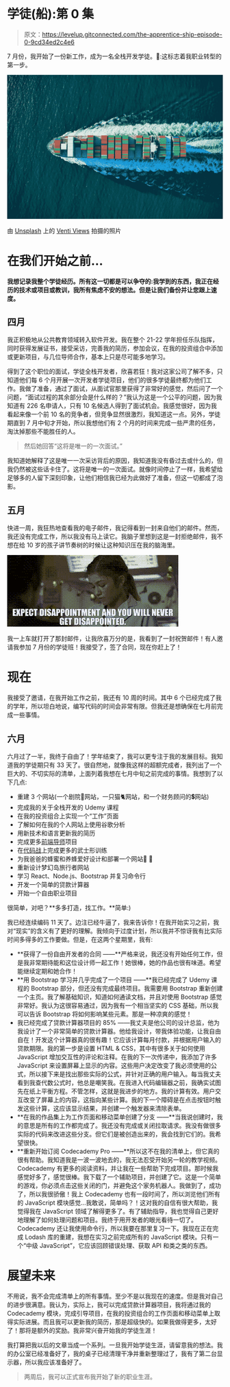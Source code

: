 # 学徒(船):第 0 集

> 原文：<https://levelup.gitconnected.com/the-apprentice-ship-episode-0-9cd34ed2c4e6>

7 月份，我开始了一份新工作，成为一名全栈开发学徒。🥳:这标志着我职业转型的第一步。

![](img/76a2e930b5ca8f29958acf2ca08b0e96.png)

由 [Unsplash](https://unsplash.com?utm_source=medium&utm_medium=referral) 上的 [Venti Views](https://unsplash.com/@ventiviews?utm_source=medium&utm_medium=referral) 拍摄的照片

# 在我们开始之前…

**我想记录我整个学徒经历。所有这一切都是可以争夺的:我学到的东西，我正在经历的技术或项目或教训，我所有焦虑不安的想法。但是让我们备份并让您跟上速度。**

## **四月**

我正积极地从公共教育领域转入软件开发。我在整个 21-22 学年担任乐队指挥，同时获得发展证书，接受采访，完善我的简历，参加会议，在我的投资组合中添加或更新项目，与几位导师合作，基本上只是尽可能多地学习。

得到了这个职位的面试，学徒全栈开发者，欣喜若狂！我对这家公司了解不多，只知道他们每 6 个月开展一次开发者学徒项目，他们的很多学徒最终都为他们工作。我做了准备，通过了面试，从面试官那里获得了非常好的感觉，然后问了一个问题，“面试过程的其余部分会是什么样的？”我认为这是一个公平的问题，因为我知道有 226 名申请人，只有 10 名候选人得到了面试机会。我感觉很好，因为我看起来像一个前 10 名的竞争者，但竞争显然很激烈，我知道这一点。另外，学徒期直到 7 月中旬才开始，所以我想他们有 2 个月的时间来完成一些严肃的任务，淘汰掉那些不能胜任的人。

> 然后她回答“这将是唯一的一次面试。”

我知道她解释了这是唯一一次采访背后的原因，我知道我没有昏过去或什么的，但我仍然被这些话卡住了。这将是唯一的一次面试。就像时间停止了一样，我希望给足够多的人留下深刻印象，让他们相信我已经为此做好了准备，但这一切都成了泡影。

## 五月

快进一周，我狂热地查看我的电子邮件，我记得看到一封来自他们的邮件。然而，我还没有完成工作，所以我没有马上读它。我脑子里想到这是一封拒绝邮件，我不想在给 10 岁的孩子讲节奏树的时候让这种知识压在我的脑海里。

![](img/6f981f1ba535b459f19e2a4219a18964.png)

我一上车就打开了那封邮件，让我欣喜万分的是，我看到了一封祝贺邮件！有人邀请我参加 7 月份的学徒班！我接受了，签了合同，现在你赶上了！

# 现在

我接受了邀请，在我开始工作之前，我还有 10 周的时间。其中 6 个已经完成了我的学年，所以坦白地说，编写代码的时间会非常有限。但我还是想确保在七月前完成一些事情。

## 六月

六月过了一半，我终于自由了！学年结束了，我可以更专注于我的发展目标。我知道我的学徒期只有 33 天了。很自然地，就像我这样的超额完成者，我列出了一个巨大的、不切实际的清单，上面列着我想在七月中旬之前完成的事情。我想到了以下几点:

*   重建 3 个网站(一个剧院🎥网站，一只猫🐈网站，和一个财务顾问的💲网站)
*   完成我的关于全栈开发的 Udemy 课程
*   在我的投资组合上实现一个“工作”页面
*   了解如何在我的个人网站上使用谷歌分析
*   用新技术和语言更新我的简历
*   完成更多[前端导师](https://www.frontendmentor.io/)项目
*   在[代码战](https://www.codewars.com/)上完成更多的武士形训练
*   为我爸爸的蜂蜜和养蜂爱好设计和部署一个网站🍯 🐝
*   重新设计梦幻岛旅行者网站
*   学习 React、Node.js、Bootstrap 并复习命令行
*   开发一个简单的贷款计算器
*   开始一个自由职业项目

很简单，对吧？**多多打造，找工作。**简单:)

我已经连续编码 11 天了。边注已经牛逼了，我来告诉你！在我开始实习之前，我对“现实”的含义有了更好的理解。我倾向于过度计划，所以我并不惊讶我有比实际时间多得多的工作要做。但是，在这两个星期里，我有:

*   **获得了一份自由开发者的合同
    ——**严格来说，我还没有开始任何工作，但是我非常期待能和这位设计师一起工作！她很棒，她的作品也很有味道。希望能继续定期和她合作！
*   **用 Bootstrap 学习并几乎完成了一个项目
    ——**我已经完成了 Udemy 课程的 Bootstrap 部分，但还没有完成最终项目。我需要用 Bootstrap 重新创建一个主页。我了解基础知识，知道如何通读文档，并且对使用 Bootstrap 感觉非常好。我认为这很容易通过，因为我有一个相当坚实的 CSS 基础，所以我可以告诉 Bootstrap 将如何影响某些元素。那是一种凉爽的感觉！
*   我已经完成了贷款计算器项目的 85%
    ——我丈夫是他公司的设计总监，他为我设计了一个非常简单的贷款计算器。他给我设计，带我体验功能，让我自由自在！开发这个计算器真的很有趣！它应该计算每月付款，并根据用户输入的贷款期限。我的第一步是设置 HTML & CSS，其中有很多关于如何使用 JavaScript 增加交互性的评论和注释。在我的下一次传递中，我添加了许多 JavaScript 来设置屏幕上显示的内容。这些用户决定改变了我必须使用的公式，所以接下来是找出那些实际的公式，并针对正确的用户输入。每当我丈夫看到我查代数公式时，他总是嘲笑我。在我进入代码编辑器之前，我确实试图先在纸上平衡方程。不管怎样，这就是我进步的地方。我的计算有效。用户交互改变了屏幕上的内容，这指向某些计算。我的下一个障碍是在点击按钮时触发这些计算，这应该显示结果，并创建一个触发器来清除表单。
*   **在我的作品集上为工作页面和移动菜单创建了分支
    ——**当我说创建时，我的意思是所有的工作都完成了。我还没有完成或关闭拉取请求。我没有做很多实际的代码来改进这些分支。但它们是被创造出来的，我会找到它们的。我希望很快。
*   **重新开始订阅 Codecademy Pro
    ——**所以这不在我的清单上，但它真的很有帮助。我知道我是一波一波地去的，我无法忍受开始另一轮的教学视频。Codecademy 有更多的阅读资料，并让我在一些帮助下完成项目。那时候我感觉好多了，感觉很棒。我下载了一个辅助项目，并创建了它。这是一个简单的游戏，你必须点击这些关闭的门，并避免这个家务机器人。我做到了，成功了，所以我很骄傲！我上 Codecademy 也有一段时间了，所以浏览他们所有的 JavaScript 模块感觉…我敢说，简单吗？！这对我的自信有很大帮助，我觉得我在 JavaScript 领域了解得更多了。有了辅助指导，我也觉得自己更好地理解了如何处理问题和项目。我终于用开发者的眼光看待一切了。Codecademy 还让我使用命令行，所以我要在那里复习一下。我现在正在完成 Lodash 库的重建，我想在实习之前完成所有的 JavaScript 模块。只有一个“中级 JavaScript”，它应该回顾错误处理、获取 API 和类之类的东西。

# 展望未来

不用说，我不会完成清单上的所有事情。至少不是以我现在的速度。但是我对自己的进步很满意。我认为，实际上，我可以完成贷款计算器项目，我将通过我的 Codecademy 模块，完成引导项目，在我的投资组合的工作页面和移动菜单上取得实际进展。而且我可以更新我的简历，那是超级快的。如果我做得更多，太好了！那将是额外的奖励。我非常兴奋开始我的学徒生涯！

我打算把我以后的文章当成一个系列。一旦我开始学徒生涯，请留意我的想法。我的办公室已经准备好了，我的桌子已经清理干净并重新整理过了，我有了第二台显示器，所以我应该准备好了。

> 两周后，我可以正式宣布我开始了新的职业生涯。